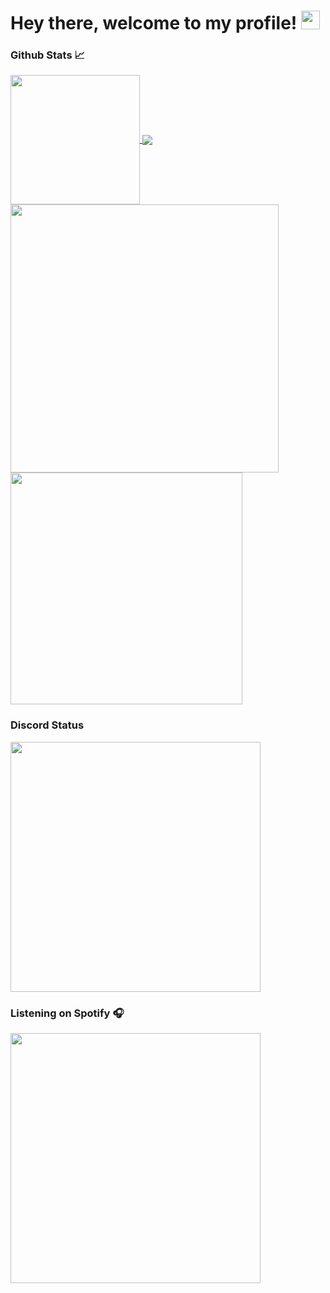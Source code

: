 # Hey there, welcome to my profile! <img src="https://raw.githubusercontent.com/MartinHeinz/MartinHeinz/master/wave.gif" width="30px">


### Github Stats 📈
<a href="https://github.com/anuraghazra/github-readme-stats">
  <img align="center" height="207px" src="https://github-readme-stats.vercel.app/api/top-langs/?username=gopokas&langs_count=3&theme=dark&hide_border=true&hide=hack"/>
</a>

<a href="https://github.com/anuraghazra/github-readme-stats">
  <img align="center" src="https://github-readme-stats.vercel.app/api?username=gopokas&show_icons=true&line_height=27&count_private=true&theme=dark&hide_border=true"/>
</a>

<a href="https://github.com/anuraghazra/github-readme-stats">
  <img align="center" width="429px" src="https://github-readme-stats.vercel.app/api/wakatime?username=gopokas&theme=dark&hide_border=true&v=2"/>
</a>

<a href="https://github.com/anuraghazra/github-readme-stats">
  <img align="center" width="371px" src="https://github-readme-stats.vercel.app/api/pin/?username=gopokas&repo=PAP&theme=dark&hide_border=true"/>
</a>


### Discord Status
<a href="https://discord.com/users/247483052370952192">
  <img align="center" width="400px" src="https://lanyard.cnrad.dev/api/247483052370952192?theme=dark&idleMessage=Probably doing something somewhere.&bg=151515&hideStatus=true&hideDiscrim=true"/>
</a>

### Listening on Spotify 🎧
<a href="https://spotify-github-profile.vercel.app/api/view?uid=21dzjj6ng3pwxmsdvlzur7lsi&redirect=true">
  <img align="center" width="400px" src="https://spotify-github-profile.vercel.app/api/view?uid=21dzjj6ng3pwxmsdvlzur7lsi&cover_image=true&theme=novatorem&bar_color=53b14f&bar_color_cover=false"/>
</a>
